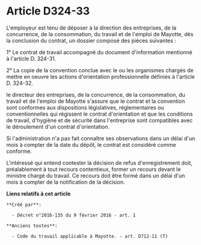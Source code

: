 # Article D324-33

L'employeur est tenu de déposer à la direction des entreprises, de la concurrence, de la consommation, du travail et de
l'emploi de Mayotte, dès la conclusion du contrat, un dossier composé des pièces suivantes : 

1° Le contrat de travail accompagné du document d'information mentionné à l'article D. 324-31.

2° La copie de la convention conclue avec le ou les organismes chargés de mettre en oeuvre les actions d'orientation
professionnelle définies à l'article D. 324-32.

le directeur des entreprises, de la concurrence, de la consommation, du travail et de l'emploi de Mayotte s'assure que le
contrat et la convention sont conformes aux dispositions législatives, réglementaires ou conventionnelles qui régissent le
contrat d'orientation et que les conditions de travail, d'hygiène et de sécurité dans l'entreprise sont compatibles avec le
déroulement d'un contrat d'orientation. 

Si l'administration n'a pas fait connaître ses observations dans un délai d'un mois à compter de la date du dépôt, le contrat
est considéré comme conforme. 

L'intéressé qui entend contester la décision de refus d'enregistrement doit, préalablement à tout recours contentieux, former
un recours devant le ministre chargé du travail. Ce recours doit être formé dans un délai d'un mois à compter de la
notification de la décision.

**Liens relatifs à cet article**

	**Créé par**:

	  - Décret n°2016-135 du 9 février 2016 - art. 1

	**Anciens textes**:

	  - Code du travail applicable à Mayotte. - art. D712-11 (T)
